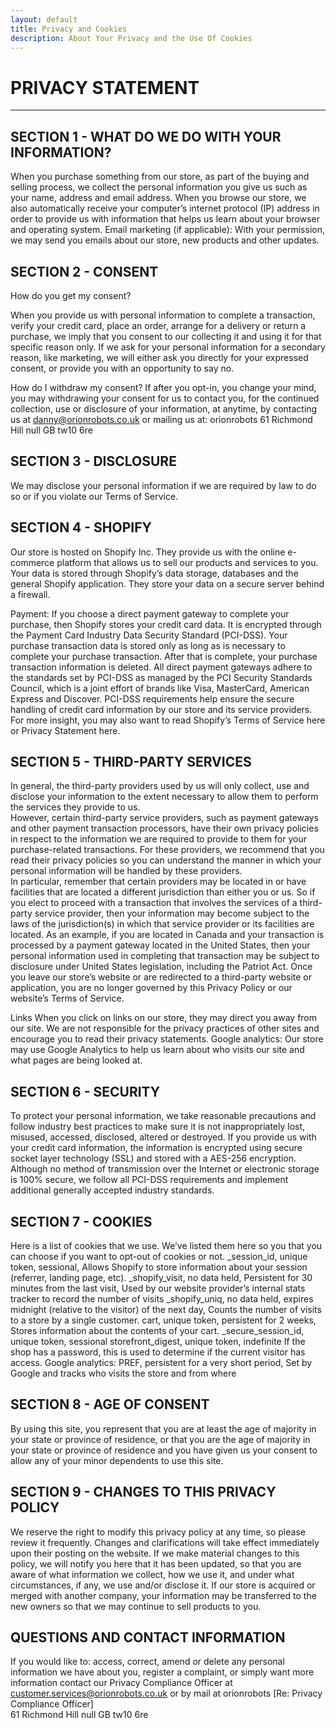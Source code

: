 ```yaml
---
layout: default
title: Privacy and Cookies
description: About Your Privacy and the Use Of Cookies
---
```

<h1>PRIVACY STATEMENT</h1>

----

<h2>SECTION 1 - WHAT DO WE DO WITH YOUR INFORMATION?</h2>

When you purchase something from our store, as part of the buying and selling process, we collect the personal information you give us such as your name, address and email address. 
When you browse our store, we also automatically receive your computer’s internet protocol (IP) address in order to provide us with information that helps us learn about your browser and operating system.
Email marketing (if applicable): With your permission, we may send you emails about our store, new products and other updates. 

<h2>SECTION 2 - CONSENT</h2>

How do you get my consent?

When you provide us with personal information to complete a transaction, verify your credit card, place an order, arrange for a delivery or return a purchase, we imply that you consent to our collecting it and using it for that specific reason only.
If we ask for your personal information for a secondary reason, like marketing, we will either ask you directly for your expressed consent, or provide you with an opportunity to say no. 

How do I withdraw my consent?
If after you opt-in, you change your mind, you may withdrawing your consent for us to contact you, for the continued collection, use or disclosure of your information, at anytime, by contacting us at danny@orionrobots.co.uk or mailing us at:
orionrobots
61 Richmond Hill null GB tw10 6re

<h2>SECTION 3 - DISCLOSURE</h2>

We may disclose your personal information if we are required by law to do so or if you violate our Terms of Service. 

<h2>SECTION 4 - SHOPIFY</h2>

Our store is hosted on Shopify Inc. They provide us with the online e-commerce platform that allows us to sell our products and services to you. 
Your data is stored through Shopify’s data storage, databases and the general Shopify application. They store your data on a secure server behind a firewall.

Payment:
If you choose a direct payment gateway to complete your purchase, then Shopify stores your credit card data. It is encrypted through the Payment Card Industry Data Security Standard (PCI-DSS). Your purchase transaction data is stored only as long as is necessary to complete your purchase transaction. After that is complete, your purchase transaction information is deleted.
All direct payment gateways adhere to the standards set by PCI-DSS as managed by the PCI Security Standards Council, which is a joint effort of brands like Visa, MasterCard, American Express and Discover. 
PCI-DSS requirements help ensure the secure handling of credit card information by our store and its service providers.
For more insight, you may also want to read Shopify’s Terms of Service here or Privacy Statement here.

<h2>SECTION 5 - THIRD-PARTY SERVICES</h2>

In general, the third-party providers used by us will only collect, use and disclose your information to the extent necessary to allow them to perform the services they provide to us.  
However, certain third-party service providers, such as payment gateways and other payment transaction processors, have their own privacy policies in respect to the information we are required to provide to them for your purchase-related transactions.
For these providers, we recommend that you read their privacy policies so you can understand the manner in which your personal information will be handled by these providers.  
In particular, remember that certain providers may be located in or have facilities that are located a different jurisdiction than either you or us. So if you elect to proceed with a transaction that involves the services of a third-party service provider, then your information may become subject to the laws of the jurisdiction(s) in which that service provider or its facilities are located.
As an example, if you are located in Canada and your transaction is processed by a payment gateway located in the United States, then your personal information used in completing that transaction may be subject to disclosure under United States legislation, including the Patriot Act.
Once you leave our store’s website or are redirected to a third-party website or application, you are no longer governed by this Privacy Policy or our website’s Terms of Service. 

Links
When you click on links on our store, they may direct you away from our site. We are not responsible for the privacy practices of other sites and encourage you to read their privacy statements.
 Google analytics: 
Our store may use Google Analytics to help us learn about who visits our site and what pages are being looked at. 

<h2>SECTION 6 - SECURITY</h2>

To protect your personal information, we take reasonable precautions and follow industry best practices to make sure it is not inappropriately lost, misused, accessed, disclosed, altered or destroyed.
If you provide us with your credit card information, the information is encrypted using secure socket layer technology (SSL) and stored with a AES-256 encryption.  Although no method of transmission over the Internet or electronic storage is 100% secure, we follow all PCI-DSS requirements and implement additional generally accepted industry standards.

<h2>SECTION 7 - COOKIES</h2>

 Here is a list of cookies that we use. We’ve listed them here so you that you can choose if you want to opt-out of cookies or not.
 _session_id, unique token, sessional, Allows Shopify to store information about your session (referrer, landing page, etc).
 _shopify_visit, no data held, Persistent for 30 minutes from the last visit, Used by our website provider’s internal stats tracker to record the number of visits
 _shopify_uniq, no data held, expires midnight (relative to the visitor) of the next day, Counts the number of visits to a store by a single customer.
cart, unique token, persistent for 2 weeks, Stores information about the contents of your cart.
 _secure_session_id, unique token, sessional
 storefront_digest, unique token, indefinite If the shop has a password, this is used to determine if the current visitor has access.
 Google analytics: 
PREF, persistent for a very short period, Set by Google and tracks who visits the store and from where

<h2>SECTION 8 - AGE OF CONSENT</h2>

By using this site, you represent that you are at least the age of majority in your state or province of residence, or that you are the age of majority in your state or province of residence and you have given us your consent to allow any of your minor dependents to use this site.

<h2>SECTION 9 - CHANGES TO THIS PRIVACY POLICY</h2>

We reserve the right to modify this privacy policy at any time, so please review it frequently. Changes and clarifications will take effect immediately upon their posting on the website. If we make material changes to this policy, we will notify you here that it has been updated, so that you are aware of what information we collect, how we use it, and under what circumstances, if any, we use and/or disclose it.
If our store is acquired or merged with another company, your information may be transferred to the new owners so that we may continue to sell products to you.

<h2>QUESTIONS AND CONTACT INFORMATION</h2>

If you would like to: access, correct, amend or delete any personal information we have about you, register a complaint, or simply want more information contact our Privacy Compliance Officer at customer.services@orionrobots.co.uk or by mail at 
orionrobots
[Re: Privacy Compliance Officer]  
61 Richmond Hill null GB tw10 6re
